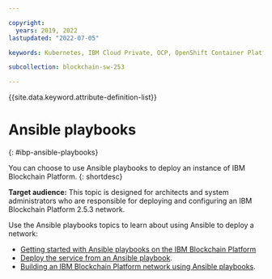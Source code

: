 ```yaml
---

copyright:
  years: 2019, 2022
lastupdated: "2022-07-05"

keywords: Kubernetes, IBM Cloud Private, OCP, OpenShift Container Platform, IBM Blockchain Platform, multicloud

subcollection: blockchain-sw-253

---
```


{{site.data.keyword.attribute-definition-list}}


# Ansible playbooks
{: #ibp-ansible-playbooks}

You can choose to use Ansible playbooks to deploy an instance of IBM Blockchain Platform. 
{: shortdesc}

**Target audience:** This topic is designed for architects and system administrators who are responsible for 
deploying and configuring an IBM Blockchain Platform 2.5.3 network.

Use the Ansible playbooks topics to learn about using Ansible to deploy a network:
- [Getting started with Ansible playbooks on the IBM Blockchain Platform](ansible.md)
- [Deploy the service from an Ansible playbook](howto/ansible-install-ibp.md).
- [Building an IBM Blockchain Platform network using Ansible playbooks](ansible-build-network.md).

